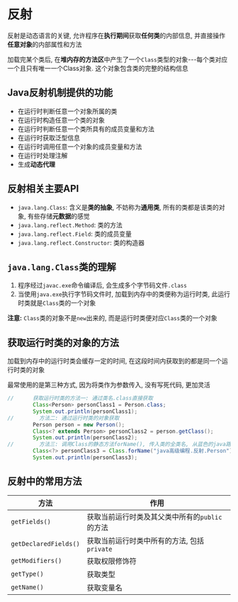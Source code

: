 # 反射

反射是动态语言的关键, 允许程序在**执行期间**获取**任何类**的内部信息, 并直接操作**任意对象**的内部属性和方法

加载完某个类后, 在**堆内存的方法区**中产生了一个`Class`类型的对象---每个类对应一个且只有唯一一个Class对象. 这个对象包含类的完整的结构信息

## Java反射机制提供的功能

+ 在运行时判断任意一个对象所属的类
+ 在运行时构造任意一个类的对象
+ 在运行时判断任意一个类所具有的成员变量和方法
+ 在运行时获取泛型信息
+ 在运行时调用任意一个对象的成员变量和方法
+ 在运行时处理注解
+ 生成**动态代理**

## 反射相关主要API

+ `java.lang.Class`: 含义是**类的抽象**, 不妨称为**通用类**, 所有的类都是该类的对象, 有些存储**元数据**的感觉
+ `java.lang.reflect.Method`: 类的方法
+ `java.lang.reflect.Field`: 类的成员变量
+ `java.lang.reflect.Constructor`: 类的构造器

## `java.lang.Class`类的理解

1. 程序经过`javac.exe`命令编译后, 会生成多个字节码文件`.class`
2. 当使用`java.exe`执行字节码文件时, 加载到内存中的类便称为运行时类, 此运行时类就是`Class`类的一个对象

**注意:** `Class`类的对象不是`new`出来的, 而是运行时类便对应`Class`类的一个对象

## 获取运行时类的对象的方法

加载到内存中的运行时类会缓存一定的时间, 在这段时间内获取到的都是同一个运行时类的对象

最常使用的是第三种方式, 因为将类作为参数传入, 没有写死代码, 更加灵活

```java
//      获取运行时类的方法一: 通过类名.class直接获取
        Class<Person> personClass1 = Person.class;
        System.out.println(personClass1);
//        方法二: 通过运行时类的对象获取
        Person person = new Person();
        Class<? extends Person> personClass2 = person.getClass();
        System.out.println(personClass2);
//        方法三: 调用Class的静态方法forName(), 传入类的全类名, 从蓝色的java路径开始写
        Class<?> personClass3 = Class.forName("java高级编程.反射.Person");
        System.out.println(personClass3);
```

## 反射中的常用方法

| 方法                  | 作用                                           |
| --------------------- | ---------------------------------------------- |
| `getFields()`         | 获取当前运行时类及其父类中所有的`public`的方法 |
| `getDeclaredFields()` | 获取当前运行时类中所有的方法, 包括`private`    |
| `getModifiers()`      | 获取权限修饰符                                 |
| `getType()`           | 获取类型                                       |
| `getName()`           | 获取变量名                                     |

